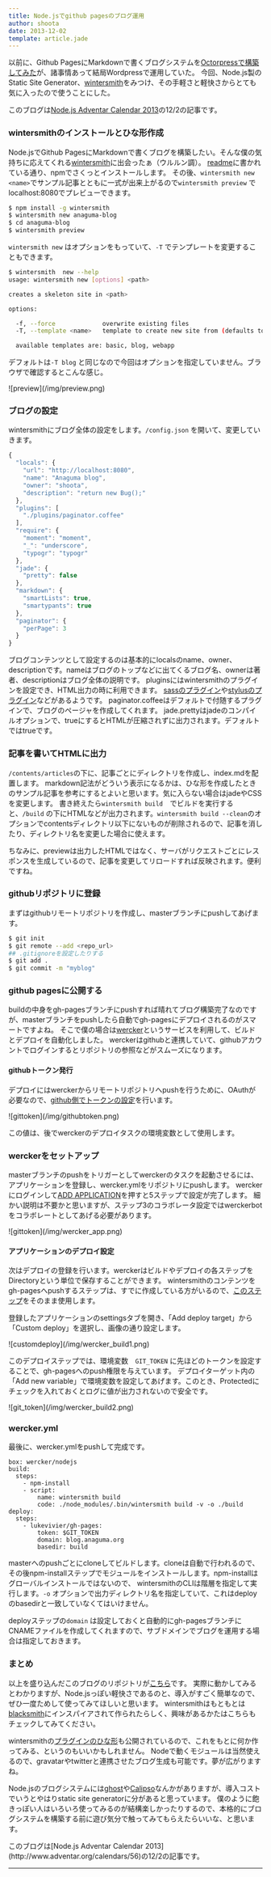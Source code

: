 ```yaml
---
title: Node.jsでgithub pagesのブログ運用
author: shoota
date: 2013-12-02
template: article.jade
---
```


以前に、Github PagesにMarkdownで書くブログシステムを[Octorpressで構築してみた](/articles/2013-08-31/)が、諸事情あって結局Wordpressで運用していた。
今回、Node.js製のStatic Site Generator、[wintersmith](http://wintersmith.io/)をみつけ、その手軽さと軽快さからとても気に入ったので使うことにした。


このブログは[Node.js Adventar Calendar 2013](http://www.adventar.org/calendars/56)の12/2の記事です。

<span class="more"></span>

### wintersmithのインストールとひな形作成

Node.jsでGithub PagesにMarkdownで書くブログを構築したい。そんな僕の気持ちに応えてくれる[wintersmith](http://wintersmith.io/)に出会ったぁ（ウルルン調）。
[readme](https://github.com/jnordberg/wintersmith)に書かれている通り、npmでさくっとインストールします。
その後、`wintersmith new <name>`でサンプル記事とともに一式が出来上がるので`wintersmith preview` でlocalhost:8080でプレビューできます。

```bash
$ npm install -g wintersmith
$ wintersmith new anaguma-blog
$ cd anaguma-blog
$ wintersmith preview
```

`wintersmith new` はオプションをもっていて、`-T` でテンプレートを変更することもできます。

```bash
$ wintersmith  new --help
usage: wintersmith new [options] <path>

creates a skeleton site in <path>

options:

  -f, --force             overwrite existing files
  -T, --template <name>   template to create new site from (defaults to 'blog')

  available templates are: basic, blog, webapp
```

デフォルトは`-T blog` と同じなので今回はオプションを指定していません。ブラウザで確認するとこんな感じ。


<div class="lg-img">![preview](/img/preview.png)</div>


### ブログの設定

wintersmithにブログ全体の設定をします。`/config.json` を開いて、変更していきます。

```javascript
{
  "locals": {
    "url": "http://localhost:8080",
    "name": "Anaguma blog",
    "owner": "shoota",
    "description": "return new Bug();"
  },
  "plugins": [
    "./plugins/paginator.coffee"
  ],
  "require": {
    "moment": "moment",
    "_": "underscore",
    "typogr": "typogr"
  },
  "jade": {
    "pretty": false
  },
  "markdown": {
    "smartLists": true,
    "smartypants": true
  },
  "paginator": {
    "perPage": 3
  }
}

```

ブログコンテンツとして設定するのは基本的にlocalsのname、owner、descriptionです。nameはブログのトップなどに出てくるブログ名、ownerは著者、descriptionはブログ全体の説明です。
pluginsにはwintersmithのプラグインを設定でき、HTML出力の時に利用できます。
[sassのプラグイン](https://github.com/jnordberg/wintersmith-node-sass)や[stylusのプラグイン](https://github.com/jnordberg/wintersmith-less)などがあるようです。
paginator.coffeeはデフォルトで付随するプラグインで、ブログのページャを作成してくれます。
jade.prettyはjadeのコンパイルオプションで、trueにするとHTMLが圧縮されずに出力されます。デフォルトではtrueです。


### 記事を書いてHTMLに出力

`/contents/articles`の下に、記事ごとにディレクトリを作成し、index.mdを配置します。
markdown記法がどういう表示になるかは、ひな形を作成したときのサンプル記事を参考にするとよいと思います。気に入らない場合はjadeやCSSを変更します。
書き終えたら`wintersmith build`　でビルドを実行すると、`/build` の下にHTMLなどが出力されます。`wintersmith build --clean`のオプションでcontentsディレクトリ以下にないものが削除されるので、記事を消したり、ディレクトリ名を変更した場合に使えます。

ちなみに、previewは出力したHTMLではなく、サーバがリクエストごとにレスポンスを生成しているので、記事を変更してリロードすれば反映されます。便利ですね。


### githubリポジトリに登録

まずはgithubリモートリポジトリを作成し、masterブランチにpushしてあげます。

```bash
$ git init
$ git remote --add <repo_url>
## .gitignoreを設定したりする
$ git add .
$ git commit -m "myblog"
```


### github pagesに公開する

buildの中身をgh-pagesブランチにpushすれば晴れてブログ構築完了なのですが、masterブランチをpushしたら自動でgh-pagesにデプロイされるのがスマートですよね。
そこで僕の場合は[wercker](http://wercker.com/)というサービスを利用して、ビルドとデプロイを自動化しました。
werckerはgithubと連携していて、githubアカウントでログインするとリポジトリの参照などがスムーズになります。

#### githubトークン発行

デプロイにはwerckerからリモートリポジトリへpushを行うために、OAuthが必要なので、[github側でトークンの設定](https://github.com/settings/applications)を行います。
<div class="lg-img">![gittoken](/img/githubtoken.png)</div>

この値は、後でwerckerのデプロイタスクの環境変数として使用します。


### werckerをセットアップ

masterブランチのpushをトリガーとしてwerckerのタスクを起動させるには、アプリケーションを登録し、wercker.ymlをリポジトリにpushします。
werckerにログインして[ADD APPLICATION](https://app.wercker.com/#applications/create)を押すと5ステップで設定が完了します。
細かい説明は不要かと思いますが、ステップ3のコラボレータ設定ではwerckerbotをコラボレートとしてあげる必要があります。
<div class="lg-img">![gittoken](/img/wercker_app.png)</div>


#### アプリケーションのデプロイ設定
次はデプロイの登録を行います。werckerはビルドやデプロイの各ステップをDirectoryという単位で保存することができます。
wintersmithのコンテンツをgh-pagesへpushするステップは、すでに作成している方がいるので、[このステップ](https://app.wercker.com/#applications/51f71ee369cd738a32001822/tab)をそのまま使用します。


登録したアプリケーションのsettingsタブを開き、「Add deploy target」から「Custom deploy」を選択し、画像の通り設定します。
<div class="lg-img">![customdeploy](/img/wercker_build1.png)</div>

このデプロイステップでは、環境変数　`GIT_TOKEN` に先ほどのトークンを設定することで、gh-pagesへのpush権限を与えています。
デプロイターゲット内の「Add new variable」で環境変数を設定してあげます。このとき、Protectedにチェックを入れておくとログに値が出力されないので安全です。

<div class="lg-img">![git_token](/img/wercker_build2.png)</div>



### wercker.yml

最後に、wercker.ymlをpushして完成です。

```
box: wercker/nodejs
build:
  steps:
    - npm-install
    - script:
        name: wintersmith build
        code: ./node_modules/.bin/wintersmith build -v -o ./build
deploy:
  steps:
    - lukevivier/gh-pages:
        token: $GIT_TOKEN
        domain: blog.anaguma.org
        basedir: build
```

masterへのpushごとにcloneしてビルドします。cloneは自動で行われるので、その後npm-installステップでモジュールをインストールします。npm-installはグローバルインストールではないので、
wintersmithのCLIは階層を指定して実行します。`-o` オプションで出力ディレクトリ名を指定していて、これはdeployのbasedirと一致していなくてはいけません。

deployステップの`domain` は設定しておくと自動的にgh-pagesブランチにCNAMEファイルを作成してくれますので、サブドメインでブログを運用する場合は指定しておきます。


### まとめ

以上を盛り込んだこのブログのリポジトリが[こちら](https://github.com/shoota/anaguma-blog)です。
実際に動かしてみるとわかりますが、Node.jsっぽい軽快さであるのと、導入がすごく簡単なので、ぜひ一度ためして使ってみてほしいと思います。
wintersmithはもともとは[blacksmith](https://github.com/flatiron/blacksmith)にインスパイアされて作られたらしく、興味があるかたはこちらもチェックしてみてください。


wintersmithの[プラグインのひな形](https://github.com/jnordberg/wintersmith-plugin)も公開されているので、これをもとに何か作ってみる、というのもいいかもしれません。
Nodeで動くモジュールは当然使えるので、gravatarやtwitterと連携させたブログ生成も可能です。夢が広がりますね。


Node.jsのブログシステムには[ghost](https://ghost.org/)や[Calipso](http://calip.so/)なんかがありますが、導入コストでいうとやはりstatic site generatorに分があると思っています。
僕のように飽きっぽい人はいろいろ使ってみるのが結構楽しかったりするので、本格的にブログシステムを構築する前に遊び気分で触ってみてもらえたらいいな、と思います。


<p style="font-size:14px;">このブログは[Node.js Adventar Calendar 2013](http://www.adventar.org/calendars/56)の12/2の記事です。</p>


---